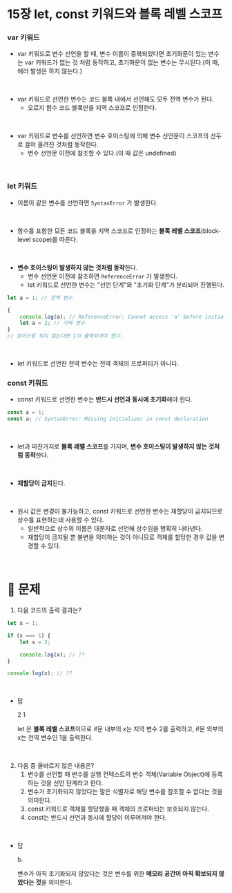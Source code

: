 # 15장 let, const 키워드와 블록 레벨 스코프

### var 키워드

- var 키워드로 변수 선언을 할 때, 변수 이름이 중복되었다면 초기화문이 있는 변수는 var 키워드가 없는 것 처럼 동작하고, 초기화문이 없는 변수는 무시된다.(이 때, 에러 발생은 하지 않는다.)

<br />

- var 키워드로 선언한 변수는 코드 블록 내에서 선언해도 모두 전역 변수가 된다.
    - 오로지 함수 코드 블록만을 지역 스코프로 인정한다.

<br />

- var 키워드로 변수를 선언하면 변수 호이스팅에 의해 변수 선언문이 스코프의 선두로 끌어 올려진 것처럼 동작한다.
    - 변수 선언문 이전에 참조할 수 있다.(이 때 값은 undefined)

<br />

### let 키워드

- 이름이 같은 변수를 선언하면 `SyntaxError` 가 발생한다.

<br />

- 함수를 포함한 모든 코드 블록을 지역 스코프로 인정하는 **블록 레벨 스코프**(block-level scope)를 따른다.

<br />

- **변수 호이스팅이 발생하지 않는 것처럼 동작**한다.
    - 변수 선언문 이전에 참조하면 `ReferenceError` 가 발생한다.
    - let 키워드로 선언한 변수는 "선언 단계"와 "초기화 단계"가 분리되어 진행된다.

```jsx
let a = 1; // 전역 변수

{
	console.log(a); // ReferenceError: Cannot access 'a' before initialization
	let a = 2; // 지역 변수
}
// 호이스팅 되지 않는다면 1이 출력되어야 한다.
```

<br />

- let 키워드로 선언한 전역 변수는 전역 객체의 프로퍼티가 아니다.

### const 키워드

- const 키워드로 선언한 변수는 **반드시 선언과 동시에 초기화**해야 한다.

```jsx
const a = 1;
const a; // SyntaxError: Missing initializer in const declaration
```

<br />

- let과 마찬가지로 **블록 레벨 스코프**를 가지며, **변수 호이스팅이 발생하지 않는 것처럼 동작**한다.

<br />

- **재할당이 금지**된다.

<br />

- 원시 값은 변경이 불가능하고, const 키워드로 선언한 변수는 재할당이 금지되므로 상수를 표현하는데 사용할 수 있다.
    - 일반적으로 상수의 이름은 대문자로 선언해 상수임을 명확히 나타낸다.
    - 재할당이 금지될 뿐 불변을 의미하는 것이 아니므로 객체를 할당한 경우 값을 변경할 수 있다.

<br />

# 🤔 문제

1. 다음 코드의 출력 결과는?

```jsx
let x = 1;

if (x === 1) {
	let x = 2;

	console.log(x); // ??
}

console.log(x); // ??
```

<br />

- 답
    
    2 1
    
    let 은 **블록 레벨 스코프**이므로 if문 내부의 x는 지역 변수 2를 출력하고, if문 외부의 x는 전역 변수인 1을 출력한다. 
    

<br />

2. 다음 중 올바르지 않은 내용은?
    1. 변수를 선언할 때 변수를 실행 컨텍스트의 변수 객체(Variable Object)에 등록하는 것을 선언 단계라고 한다.
    2. 변수가 초기화되지 않았다는 말은 식별자로 해당 변수를 참조할 수 없다는 것을 의미한다.
    3. const 키워드로 객체를 할당했을 때 객체의 프로퍼티는 보호되지 않는다.
    4. const는 반드시 선언과 동시에 할당이 이루어져야 한다.

<br />

- 답
    
    b.
    
    변수가 아직 초기화되지 않았다는 것은 변수를 위한 **메모리 공간이 아직 확보되지 않았다는 것**을 의미한다.